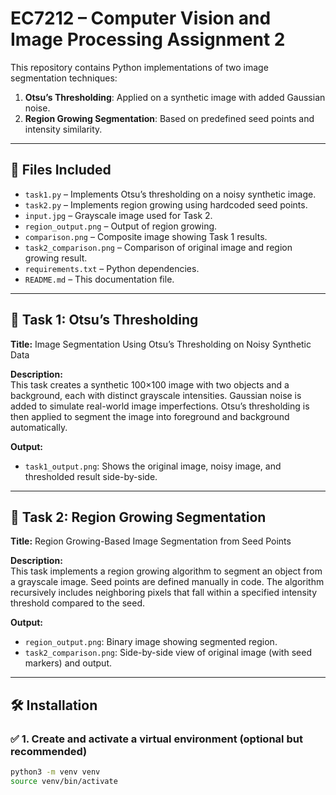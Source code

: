 # EC7212 – Computer Vision and Image Processing Assignment 2

This repository contains Python implementations of two image segmentation techniques:

1. **Otsu’s Thresholding**: Applied on a synthetic image with added Gaussian noise.
2. **Region Growing Segmentation**: Based on predefined seed points and intensity similarity.

---

## 📁 Files Included

- `task1.py` – Implements Otsu’s thresholding on a noisy synthetic image.
- `task2.py` – Implements region growing using hardcoded seed points.
- `input.jpg` – Grayscale image used for Task 2.
- `region_output.png` – Output of region growing.
- `comparison.png` – Composite image showing Task 1 results.
- `task2_comparison.png` – Comparison of original image and region growing result.
- `requirements.txt` – Python dependencies.
- `README.md` – This documentation file.

---

## 🧪 Task 1: Otsu’s Thresholding

**Title:** Image Segmentation Using Otsu’s Thresholding on Noisy Synthetic Data

**Description:**  
This task creates a synthetic 100×100 image with two objects and a background, each with distinct grayscale intensities. Gaussian noise is added to simulate real-world image imperfections. Otsu’s thresholding is then applied to segment the image into foreground and background automatically.

**Output:**  
- `task1_output.png`: Shows the original image, noisy image, and thresholded result side-by-side.

---

## 🌱 Task 2: Region Growing Segmentation

**Title:** Region Growing-Based Image Segmentation from Seed Points

**Description:**  
This task implements a region growing algorithm to segment an object from a grayscale image. Seed points are defined manually in code. The algorithm recursively includes neighboring pixels that fall within a specified intensity threshold compared to the seed.

**Output:**  
- `region_output.png`: Binary image showing segmented region.
- `task2_comparison.png`: Side-by-side view of original image (with seed markers) and output.

---


## 🛠 Installation

### ✅ 1. Create and activate a virtual environment (optional but recommended)

```bash
python3 -m venv venv
source venv/bin/activate
